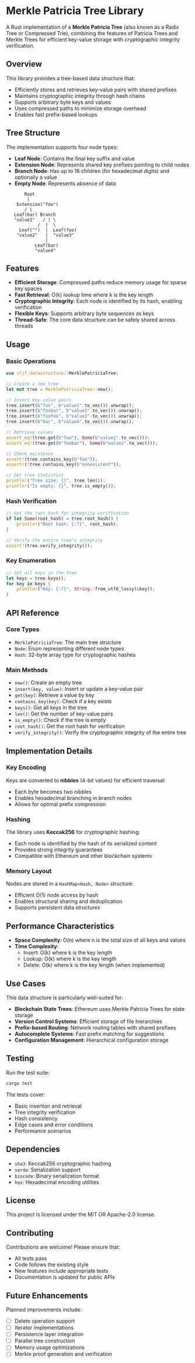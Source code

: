 # Merkle Patricia Tree Library

A Rust implementation of a **Merkle Patricia Tree** (also known as a Radix Tree or Compressed Trie), combining the features of Patricia Trees and Merkle Trees for efficient key-value storage with cryptographic integrity verification.

## Overview

This library provides a tree-based data structure that:

- Efficiently stores and retrieves key-value pairs with shared prefixes
- Maintains cryptographic integrity through hash chains
- Supports arbitrary byte keys and values
- Uses compressed paths to minimize storage overhead
- Enables fast prefix-based lookups

## Tree Structure

The implementation supports four node types:

- **Leaf Node**: Contains the final key suffix and value
- **Extension Node**: Represents shared key prefixes pointing to child nodes
- **Branch Node**: Has up to 16 children (for hexadecimal digits) and optionally a value
- **Empty Node**: Represents absence of data

```
       Root
        |
    Extension("foo")
       / \
   Leaf(bar) Branch
   "value1"   / | \
            /  |  \
     Leaf("")  |  Leaf(foo)
    "value2"   |  "value3"
               |
           Leaf(bar)
           "value4"
```

## Features

- **Efficient Storage**: Compressed paths reduce memory usage for sparse key spaces
- **Fast Retrieval**: O(k) lookup time where k is the key length
- **Cryptographic Integrity**: Each node is identified by its hash, enabling verification
- **Flexible Keys**: Supports arbitrary byte sequences as keys
- **Thread-Safe**: The core data structure can be safely shared across threads

## Usage

### Basic Operations

```rust
use sljf_datastructure::MerklePatriciaTree;

// Create a new tree
let mut tree = MerklePatriciaTree::new();

// Insert key-value pairs
tree.insert(b"foo", b"value1".to_vec()).unwrap();
tree.insert(b"foobar", b"value2".to_vec()).unwrap();
tree.insert(b"foofoo", b"value3".to_vec()).unwrap();
tree.insert(b"bar", b"value4".to_vec()).unwrap();

// Retrieve values
assert_eq!(tree.get(b"foo"), Some(b"value1".to_vec()));
assert_eq!(tree.get(b"foobar"), Some(b"value2".to_vec()));

// Check existence
assert!(tree.contains_key(b"foo"));
assert!(!tree.contains_key(b"nonexistent"));

// Get tree statistics
println!("Tree size: {}", tree.len());
println!("Is empty: {}", tree.is_empty());
```

### Hash Verification

```rust
// Get the root hash for integrity verification
if let Some(root_hash) = tree.root_hash() {
    println!("Root hash: {:?}", root_hash);
}

// Verify the entire tree's integrity
assert!(tree.verify_integrity());
```

### Key Enumeration

```rust
// Get all keys in the tree
let keys = tree.keys();
for key in keys {
    println!("Key: {:?}", String::from_utf8_lossy(&key));
}
```

## API Reference

### Core Types

- `MerklePatriciaTree`: The main tree structure
- `Node`: Enum representing different node types
- `Hash`: 32-byte array type for cryptographic hashes

### Main Methods

- `new()`: Create an empty tree
- `insert(key, value)`: Insert or update a key-value pair
- `get(key)`: Retrieve a value by key
- `contains_key(key)`: Check if a key exists
- `keys()`: Get all keys in the tree
- `len()`: Get the number of key-value pairs
- `is_empty()`: Check if the tree is empty
- `root_hash()`: Get the root hash for verification
- `verify_integrity()`: Verify the cryptographic integrity of the entire tree

## Implementation Details

### Key Encoding

Keys are converted to **nibbles** (4-bit values) for efficient traversal:

- Each byte becomes two nibbles
- Enables hexadecimal branching in branch nodes
- Allows for optimal prefix compression

### Hashing

The library uses **Keccak256** for cryptographic hashing:

- Each node is identified by the hash of its serialized content
- Provides strong integrity guarantees
- Compatible with Ethereum and other blockchain systems

### Memory Layout

Nodes are stored in a `HashMap<Hash, Node>` structure:

- Efficient O(1) node access by hash
- Enables structural sharing and deduplication
- Supports persistent data structures

## Performance Characteristics

- **Space Complexity**: O(n) where n is the total size of all keys and values
- **Time Complexity**:
  - Insert: O(k) where k is the key length
  - Lookup: O(k) where k is the key length
  - Delete: O(k) where k is the key length (when implemented)

## Use Cases

This data structure is particularly well-suited for:

- **Blockchain State Trees**: Ethereum uses Merkle Patricia Trees for state storage
- **Version Control Systems**: Efficient storage of file hierarchies
- **Prefix-based Routing**: Network routing tables with shared prefixes
- **Autocomplete Systems**: Fast prefix matching for suggestions
- **Configuration Management**: Hierarchical configuration storage

## Testing

Run the test suite:

```bash
cargo test
```

The tests cover:

- Basic insertion and retrieval
- Tree integrity verification
- Hash consistency
- Edge cases and error conditions
- Performance scenarios

## Dependencies

- `sha3`: Keccak256 cryptographic hashing
- `serde`: Serialization support
- `bincode`: Binary serialization format
- `hex`: Hexadecimal encoding utilities

## License

This project is licensed under the MIT OR Apache-2.0 license.

## Contributing

Contributions are welcome! Please ensure that:

- All tests pass
- Code follows the existing style
- New features include appropriate tests
- Documentation is updated for public APIs

## Future Enhancements

Planned improvements include:

- [ ] Delete operation support
- [ ] Iterator implementations
- [ ] Persistence layer integration
- [ ] Parallel tree construction
- [ ] Memory usage optimizations
- [ ] Merkle proof generation and verification
